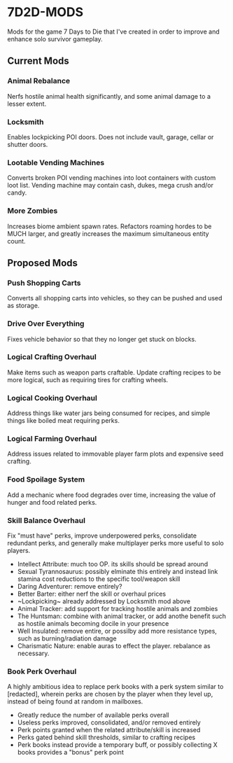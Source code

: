 # 7D2D-MODS
Mods for the game 7 Days to Die that I've created in order to improve and enhance solo survivor gameplay. 

## Current Mods

### Animal Rebalance
Nerfs hostile animal health significantly, and some animal damage to a lesser extent. 

### Locksmith
Enables lockpicking POI doors. Does not include vault, garage, cellar or shutter doors. 

### Lootable Vending Machines
Converts broken POI vending machines into loot containers with custom loot list. Vending machine may contain cash, dukes, mega crush and/or candy. 

### More Zombies
Increases biome ambient spawn rates. Refactors roaming hordes to be MUCH larger, and greatly increases the maximum simultaneous entity count.

## Proposed Mods

### Push Shopping Carts
Converts all shopping carts into vehicles, so they can be pushed and used as storage. 

### Drive Over Everything
Fixes vehicle behavior so that they no longer get stuck on blocks. 

### Logical Crafting Overhaul
Make items such as weapon parts craftable. Update crafting recipes to be more logical, such as requiring tires for crafting wheels.

### Logical Cooking Overhaul
Address things like water jars being consumed for recipes, and simple things like boiled meat requiring perks.

### Logical Farming Overhaul
Address issues related to immovable player farm plots and expensive seed crafting.

### Food Spoilage System
Add a mechanic where food degrades over time, increasing the value of hunger and food related perks.

### Skill Balance Overhaul
Fix "must have" perks, improve underpowered perks, consolidate redundant perks, and generally make multiplayer perks more useful to solo players. 
- Intellect Attribute: much too OP. its skills should be spread around
- Sexual Tyrannosaurus: possibly elminate this entirely and instead link stamina cost reductions to the specific tool/weapon skill
- Daring Adventurer: remove entirely?
- Better Barter: either nerf the skill or overhaul prices
- ~Lockpicking~ already addressed by Locksmith mod above
- Animal Tracker: add support for tracking hostile animals and zombies
- The Huntsman: combine with animal tracker, or add anothe benefit such as hostile animals becoming docile in your presence
- Well Insulated: remove entire, or possilby add more resistance types, such as burning/radiation damage
- Charismatic Nature: enable auras to effect the player. rebalance as necessary.

### Book Perk Overhaul
A highly ambitious idea to replace perk books with a perk system similar to [redacted], wherein perks are chosen by the player when they level up, instead of being found at random in mailboxes. 
- Greatly reduce the number of available perks overall
- Useless perks improved, consolidated, and/or removed entirely
- Perk points granted when the related attribute/skill is increased
- Perks gated behind skill thresholds, similar to crafting recipes
- Perk books instead provide a temporary buff, or possibly collecting X books provides a "bonus" perk point

